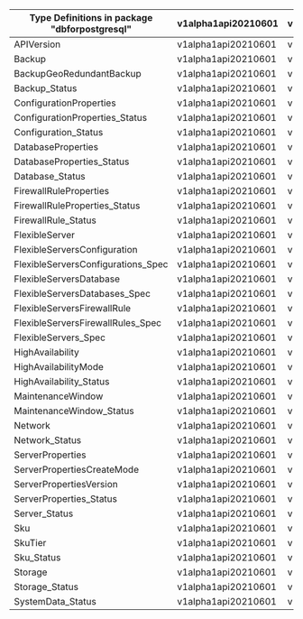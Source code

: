 | Type Definitions in package "dbforpostgresql" | v1alpha1api20210601 | v1beta20210601 |
|-----------------------------------------------|---------------------|----------------|
| APIVersion                                    | v1alpha1api20210601 | v1beta20210601 |
| Backup                                        | v1alpha1api20210601 | v1beta20210601 |
| BackupGeoRedundantBackup                      | v1alpha1api20210601 | v1beta20210601 |
| Backup_Status                                 | v1alpha1api20210601 | v1beta20210601 |
| ConfigurationProperties                       | v1alpha1api20210601 | v1beta20210601 |
| ConfigurationProperties_Status                | v1alpha1api20210601 | v1beta20210601 |
| Configuration_Status                          | v1alpha1api20210601 | v1beta20210601 |
| DatabaseProperties                            | v1alpha1api20210601 | v1beta20210601 |
| DatabaseProperties_Status                     | v1alpha1api20210601 | v1beta20210601 |
| Database_Status                               | v1alpha1api20210601 | v1beta20210601 |
| FirewallRuleProperties                        | v1alpha1api20210601 | v1beta20210601 |
| FirewallRuleProperties_Status                 | v1alpha1api20210601 | v1beta20210601 |
| FirewallRule_Status                           | v1alpha1api20210601 | v1beta20210601 |
| FlexibleServer                                | v1alpha1api20210601 | v1beta20210601 |
| FlexibleServersConfiguration                  | v1alpha1api20210601 | v1beta20210601 |
| FlexibleServersConfigurations_Spec            | v1alpha1api20210601 | v1beta20210601 |
| FlexibleServersDatabase                       | v1alpha1api20210601 | v1beta20210601 |
| FlexibleServersDatabases_Spec                 | v1alpha1api20210601 | v1beta20210601 |
| FlexibleServersFirewallRule                   | v1alpha1api20210601 | v1beta20210601 |
| FlexibleServersFirewallRules_Spec             | v1alpha1api20210601 | v1beta20210601 |
| FlexibleServers_Spec                          | v1alpha1api20210601 | v1beta20210601 |
| HighAvailability                              | v1alpha1api20210601 | v1beta20210601 |
| HighAvailabilityMode                          | v1alpha1api20210601 | v1beta20210601 |
| HighAvailability_Status                       | v1alpha1api20210601 | v1beta20210601 |
| MaintenanceWindow                             | v1alpha1api20210601 | v1beta20210601 |
| MaintenanceWindow_Status                      | v1alpha1api20210601 | v1beta20210601 |
| Network                                       | v1alpha1api20210601 | v1beta20210601 |
| Network_Status                                | v1alpha1api20210601 | v1beta20210601 |
| ServerProperties                              | v1alpha1api20210601 | v1beta20210601 |
| ServerPropertiesCreateMode                    | v1alpha1api20210601 | v1beta20210601 |
| ServerPropertiesVersion                       | v1alpha1api20210601 | v1beta20210601 |
| ServerProperties_Status                       | v1alpha1api20210601 | v1beta20210601 |
| Server_Status                                 | v1alpha1api20210601 | v1beta20210601 |
| Sku                                           | v1alpha1api20210601 | v1beta20210601 |
| SkuTier                                       | v1alpha1api20210601 | v1beta20210601 |
| Sku_Status                                    | v1alpha1api20210601 | v1beta20210601 |
| Storage                                       | v1alpha1api20210601 | v1beta20210601 |
| Storage_Status                                | v1alpha1api20210601 | v1beta20210601 |
| SystemData_Status                             | v1alpha1api20210601 | v1beta20210601 |

